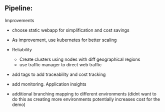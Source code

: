 Pipeline:
- 

Improvements
- choose static webapp for simplification and cost savings
- As improvement, use kubernetes for better scaling

- Reliability
	- Create clusters using nodes with diff geographical regions
	- use traffic manager to direct web traffic

- add tags to add traceability and cost tracking
- add monitoring.  Application insights
- additional branching mapping to different environments (didnt want to do this as creating more environments potentially increases cost for the demo)
